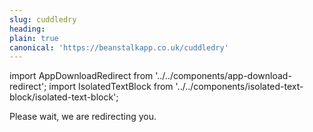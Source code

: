 ```yaml
---
slug: cuddledry
heading: 
plain: true
canonical: 'https://beanstalkapp.co.uk/cuddledry'
---
```


import AppDownloadRedirect from '../../components/app-download-redirect';
import IsolatedTextBlock from '../../components/isolated-text-block/isolated-text-block';

<AppDownloadRedirect/>

<IsolatedTextBlock>
  Please wait, we are redirecting you.
</IsolatedTextBlock>